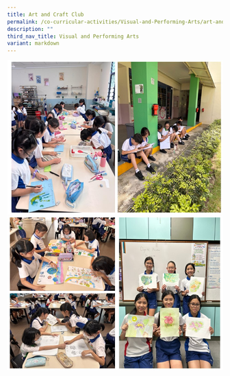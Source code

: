 ```yaml
---
title: Art and Craft Club
permalink: /co-curricular-activities/Visual-and-Performing-Arts/art-and-craft-club/
description: ""
third_nav_title: Visual and Performing Arts
variant: markdown
---
```



![](/images/Artclub_1_.jpg)
![](/images/Artclub_2_.jpg)